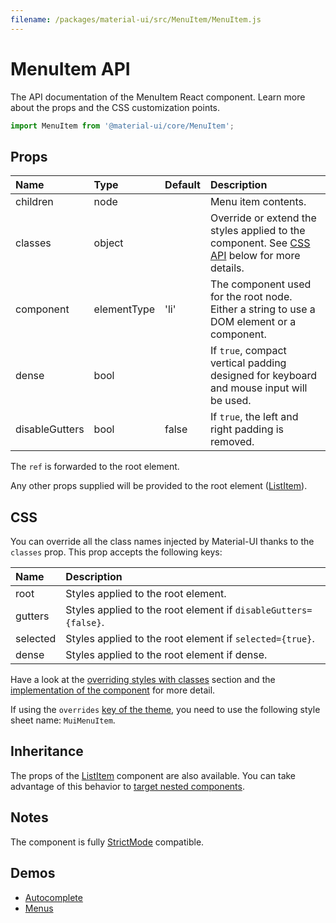 ```yaml
---
filename: /packages/material-ui/src/MenuItem/MenuItem.js
---
```


<!--- This documentation is automatically generated, do not try to edit it. -->

# MenuItem API

<p class="description">The API documentation of the MenuItem React component. Learn more about the props and the CSS customization points.</p>

```js
import MenuItem from '@material-ui/core/MenuItem';
```



## Props

| Name | Type | Default | Description |
|:-----|:-----|:--------|:------------|
| <span class="prop-name">children</span> | <span class="prop-type">node</span> |  | Menu item contents. |
| <span class="prop-name">classes</span> | <span class="prop-type">object</span> |  | Override or extend the styles applied to the component. See [CSS API](#css) below for more details. |
| <span class="prop-name">component</span> | <span class="prop-type">elementType</span> | <span class="prop-default">'li'</span> | The component used for the root node. Either a string to use a DOM element or a component. |
| <span class="prop-name">dense</span> | <span class="prop-type">bool</span> |  | If `true`, compact vertical padding designed for keyboard and mouse input will be used. |
| <span class="prop-name">disableGutters</span> | <span class="prop-type">bool</span> | <span class="prop-default">false</span> | If `true`, the left and right padding is removed. |

The `ref` is forwarded to the root element.

Any other props supplied will be provided to the root element ([ListItem](/api/list-item/)).

## CSS

You can override all the class names injected by Material-UI thanks to the `classes` prop.
This prop accepts the following keys:


| Name | Description |
|:-----|:------------|
| <span class="prop-name">root</span> | Styles applied to the root element.
| <span class="prop-name">gutters</span> | Styles applied to the root element if `disableGutters={false}`.
| <span class="prop-name">selected</span> | Styles applied to the root element if `selected={true}`.
| <span class="prop-name">dense</span> | Styles applied to the root element if dense.

Have a look at the [overriding styles with classes](/customization/components/#overriding-styles-with-classes) section
and the [implementation of the component](https://github.com/mui-org/material-ui/blob/master/packages/material-ui/src/MenuItem/MenuItem.js)
for more detail.

If using the `overrides` [key of the theme](/customization/themes/#css),
you need to use the following style sheet name: `MuiMenuItem`.

## Inheritance

The props of the [ListItem](/api/list-item/) component are also available.
You can take advantage of this behavior to [target nested components](/guides/api/#spread).

## Notes

The component is fully [StrictMode](https://reactjs.org/docs/strict-mode.html) compatible.

## Demos

- [Autocomplete](/components/autocomplete/)
- [Menus](/components/menus/)

